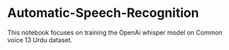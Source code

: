# Automatic-Speech-Recognition
This notebook focuses on training the OpenAi whisper model on Common voice 13  Urdu dataset.
